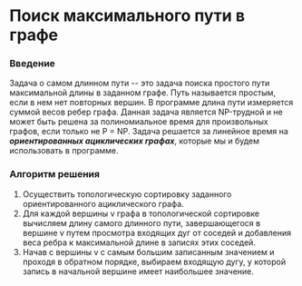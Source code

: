 # Поиск максимального пути в графе #

### Введение ###

Задача о самом длинном пути -- это задача поиска простого пути максимальной длины в заданном графе. Путь называется простым, если в нем нет повторных вершин. В программе длина пути измеряется суммой весов ребер графа. Данная задача является NP-трудной и не может быть решена за полиномиальное время для произвольных графов, если только не P = NP. Задача решается за линейное время на ***ориентированных ациклических графах***, которые мы и будем использовать в программе.

### Алгоритм решения ###

1. Осуществить топологическую сортировку заданного ориентированного ациклического графа.
2. Для каждой вершины v графа в топологической сортировке вычисляем длину самого длинного пути, завершающегося в вершине v путем просмотра входящих дуг от соседей и добавления веса ребра к максимальной длине в записях этих соседей.
3. Начав с вершины v с самым большим записанным значением и проходя в обратном порядке, выбираем входящую дугу, у которой запись в начальной вершине имеет наибольшее значение.

